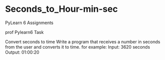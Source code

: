 # Seconds_to_Hour-min-sec
PyLearn 6 Assignments

prof Pylearn6 Task 


Convert seconds to time
Write a program that receives a number in seconds from the user and converts it to time.
for example:
Input: 3620 seconds
Output: 01:00:20


